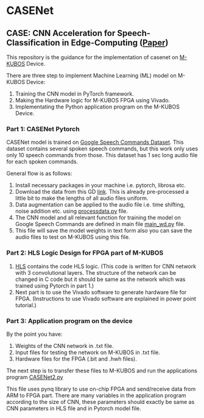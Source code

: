 # CASENet
## CASE: CNN Acceleration for Speech-Classification in Edge-Computing ([Paper](https://ieeexplore.ieee.org/document/9658881))

This repository is the guidance for the implementation of casenet on [M-KUBOS](https://www.paltek.co.jp/design/original/m-kubos/index.html) Device.

There are three step to implement Machine Learning (ML) model on M-KUBOS Device:

1. Training the CNN model in PyTorch framework.
2. Making the Hardware logic for M-KUBOS FPGA using Vivado.
3. Implementating the Python application program on the M-KUBOS Device.

### Part 1: CASENet Pytorch

CASENet model is trained on [Google Speech Commands Dataset](https://ai.googleblog.com/2017/08/launching-speech-commands-dataset.html).
This dataset contains several spoken speech commands, but this work only uses only 10 speech commands from those.
This dataset has 1 sec long audio file for each spoken commands.

General flow is as follows:
1. Install necessary packages in your machine i.e. pytorch, librosa etc.
2. Download the data from this GD [link](https://drive.google.com/drive/folders/15kztVyflMU2n-_H_jRNFERxEsEJTfBAB?usp=sharing). This is already pre-processed a little bit to make the lengths of all audio files uniform.
3. Data augmentation can be applied to the audio file i.e. time shifting, noise addition etc. using [processdata.py](https://github.com/harisgulzar1/casenet/blob/main/pytorch/processdata.py) file.
4. The CNN model and all relevant function for training the model on Google Speech Commands are defined in main file [main_wd.py](https://github.com/harisgulzar1/casenet/blob/main/pytorch/main_wd.py) file.
5. This file will save the model weights in text form also you can save the audio files to test on M-KUBOS using this file.

### Part 2: HLS Logic Design for FPGA part of M-KUBOS

1. [HLS](https://github.com/harisgulzar1/casenet/tree/main/HLS) contains the code HLS logic.
(This code is written for CNN network with 3 convolutional layers. The structure of the network can be changed in C code but it should be same as the network which was trained using Pytorch in part 1.)
2. Next part is to use the Vivado software to generate hardware file for FPGA.
(Instructions to use Vivado software are explained in power point tutorial.)

### Part 3: Application program on the device

By the point you have:
1. Weights of the CNN network in .txt file.
2. Input files for testing the network on M-KUBOS in .txt file.
3. Hardware files for the FPGA (.bit and .hwh files).

The next step is to transfer these files to M-KUBOS and run the applications program [CASENet2.py](https://github.com/harisgulzar1/casenet/blob/main/mukobosprogram/CASENet2.py)

This file uses pynq library to use on-chip FPGA and send/receive data from ARM to FPGA part.
There are many variables in the application program according to the size of CNN, these parameters should exactly be same as CNN parameters in HLS file and in Pytorch model file.
